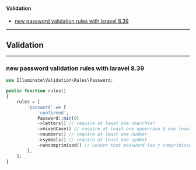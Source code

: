 #### Validation
* [new password validation rules with laravel 8.39](#new-password-validation-rules-with-laravel-839)



---
## Validation 

------------------------------
### new password validation rules with laravel 8.39
```php 
use Illuminate\Validation\Rules\Password;

public function rules()
{
    rules = [
        'password' => [
            'confirmed',
            Password::min(8)
            ->letters() // require at least one charchter 
            ->mixedCase() // require at least one uppercase & one lower case
            ->numbers() // require at least one number 
            ->symbols() // require at least one symbol
            ->uncomprimised() // unsure that password isn't comprimissed
        ],
    ];
}
```

